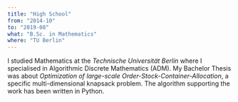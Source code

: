 ```yaml
---
title: "High School"
from: "2014-10"
to: "2019-08"
what: "B.Sc. in Mathematics"
where: "TU Berlin"
---
```


I studied Mathematics at the _Technische Universität Berlin_ where I specialised in Algorithmic Discrete Mathematics (ADM). My Bachelor Thesis was about _Optimization of large-scale Order-Stock-Container-Allocation_, a specific multi-dimensional knapsack problem. The algorithm supporting the work has been written in Python.
